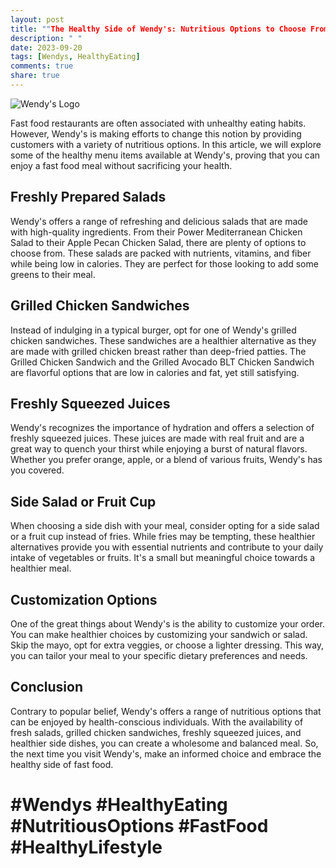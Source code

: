 ```yaml
---
layout: post
title: ""The Healthy Side of Wendy's: Nutritious Options to Choose From""
description: " "
date: 2023-09-20
tags: [Wendys, HealthyEating]
comments: true
share: true
---
```


![Wendy's Logo](https://source.unsplash.com/1600x900/?wendys)

Fast food restaurants are often associated with unhealthy eating habits. However, Wendy's is making efforts to change this notion by providing customers with a variety of nutritious options. In this article, we will explore some of the healthy menu items available at Wendy's, proving that you can enjoy a fast food meal without sacrificing your health.

## Freshly Prepared Salads

Wendy's offers a range of refreshing and delicious salads that are made with high-quality ingredients. From their Power Mediterranean Chicken Salad to their Apple Pecan Chicken Salad, there are plenty of options to choose from. These salads are packed with nutrients, vitamins, and fiber while being low in calories. They are perfect for those looking to add some greens to their meal.

## Grilled Chicken Sandwiches

Instead of indulging in a typical burger, opt for one of Wendy's grilled chicken sandwiches. These sandwiches are a healthier alternative as they are made with grilled chicken breast rather than deep-fried patties. The Grilled Chicken Sandwich and the Grilled Avocado BLT Chicken Sandwich are flavorful options that are low in calories and fat, yet still satisfying.

## Freshly Squeezed Juices

Wendy's recognizes the importance of hydration and offers a selection of freshly squeezed juices. These juices are made with real fruit and are a great way to quench your thirst while enjoying a burst of natural flavors. Whether you prefer orange, apple, or a blend of various fruits, Wendy's has you covered.

## Side Salad or Fruit Cup

When choosing a side dish with your meal, consider opting for a side salad or a fruit cup instead of fries. While fries may be tempting, these healthier alternatives provide you with essential nutrients and contribute to your daily intake of vegetables or fruits. It's a small but meaningful choice towards a healthier meal.

## Customization Options

One of the great things about Wendy's is the ability to customize your order. You can make healthier choices by customizing your sandwich or salad. Skip the mayo, opt for extra veggies, or choose a lighter dressing. This way, you can tailor your meal to your specific dietary preferences and needs.

## Conclusion

Contrary to popular belief, Wendy's offers a range of nutritious options that can be enjoyed by health-conscious individuals. With the availability of fresh salads, grilled chicken sandwiches, freshly squeezed juices, and healthier side dishes, you can create a wholesome and balanced meal. So, the next time you visit Wendy's, make an informed choice and embrace the healthy side of fast food.

# #Wendys #HealthyEating #NutritiousOptions #FastFood #HealthyLifestyle